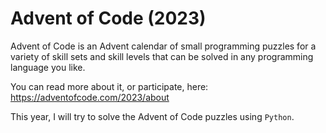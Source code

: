 # Advent of Code (2023)
Advent of Code is an Advent calendar of small programming puzzles for a variety of skill sets and skill levels that can be solved in any programming language you like.

You can read more about it, or participate, here: https://adventofcode.com/2023/about

This year, I will try to solve the Advent of Code puzzles using `Python`.